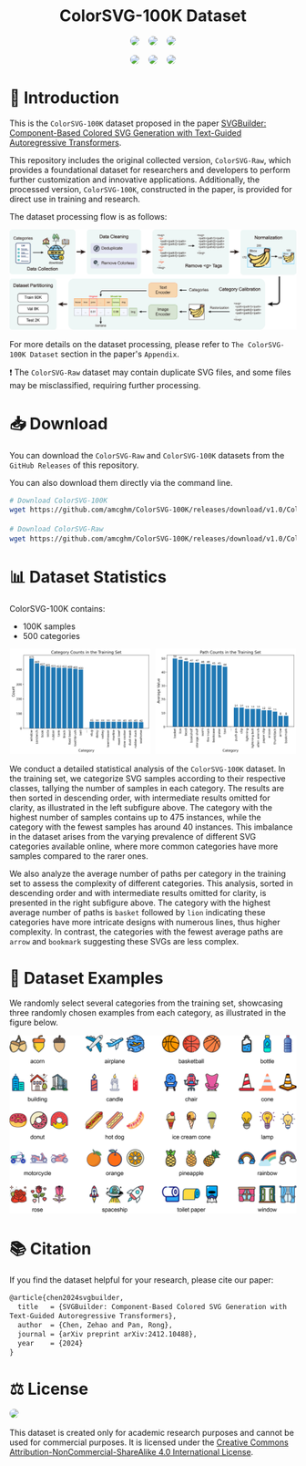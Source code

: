 <h1 align="center">ColorSVG-100K Dataset</h1>

<p align="center">
    <a href="https://arxiv.org/abs/2412.10488"><img src="https://img.shields.io/badge/AAAI_2025-Paper-4285F4?style=for-the-badge&logoColor=white" style="border-radius: 10px;"></a>
    &nbsp;&nbsp;
    <a href="https://arxiv.org/abs/2412.10488"><img src="https://img.shields.io/badge/Arxiv-2412.10488-A52C25?style=for-the-badge&logo=arxiv&logoColor=white" style="border-radius: 10px;"></a>
    &nbsp;&nbsp;
    <a href="https://svgbuilder.github.io"><img src="https://img.shields.io/badge/Website-Project-2962FF?style=for-the-badge&logoColor=white" style="border-radius: 10px;"></a>
</p>

<p align="center">
    <img src="https://img.shields.io/badge/Task-SVG-6d4aff?style=for-the-badge&logo=task&logoColor=white" style="border-radius: 10px;">
    &nbsp;&nbsp;
    <img src="https://img.shields.io/badge/Dataset-ColorSVG--100K-FF5722?style=for-the-badge&logo=databricks&logoColor=white" style="border-radius: 10px;">
    &nbsp;&nbsp;
    <a href="http://creativecommons.org/licenses/by-nc-sa/4.0"><img src="https://img.shields.io/badge/License-CC_BY--SA_4.0-009CAB?style=for-the-badge&logo=book&logoColor=white" style="border-radius: 10px;"></a>
</p>

# 📝 Introduction

This is the `ColorSVG-100K` dataset proposed in the paper [SVGBuilder: Component-Based Colored SVG Generation with Text-Guided Autoregressive Transformers](https://arxiv.org/abs/2412.10488).

This repository includes the original collected version, `ColorSVG-Raw`, which provides a foundational dataset for researchers and developers to perform further customization and innovative applications. Additionally, the processed version, `ColorSVG-100K`, constructed in the paper, is provided for direct use in training and research.

The dataset processing flow is as follows:

![Dataset Process](assets/build_dataset_process.jpg)

For more details on the dataset processing, please refer to `The ColorSVG-100K Dataset` section in the paper's `Appendix`.

❗️ The `ColorSVG-Raw` dataset may contain duplicate SVG files, and some files may be misclassified, requiring further processing.

# 📥 Download

You can download the `ColorSVG-Raw` and `ColorSVG-100K` datasets from the `GitHub Releases` of this repository.

You can also download them directly via the command line.

```bash
# Download ColorSVG-100K
wget https://github.com/amcghm/ColorSVG-100K/releases/download/v1.0/ColorSVG-100K.zip

# Download ColorSVG-Raw
wget https://github.com/amcghm/ColorSVG-100K/releases/download/v1.0/ColorSVG-Raw.zip
```

# 📊 Dataset Statistics

ColorSVG-100K contains:
- 100K samples
- 500 categories

<p align="center">
    <img src="assets/category_counts_in_the_training_set.jpg" width="49%" style="margin-right: 1%;"/>
    <img src="assets/path_counts_in_the_training_set.jpg" width="49%"/>
</p>

We conduct a detailed statistical analysis of the `ColorSVG-100K` dataset. In the training set, we categorize SVG samples according to their respective classes, tallying the number of samples in each category. The results are then sorted in descending order, with intermediate results omitted for clarity, as illustrated in the left subfigure above. The category with the highest number of samples contains up to 475 instances, while the category with the fewest samples has around 40 instances. This imbalance in the dataset arises from the varying prevalence of different SVG categories available online, where more common categories have more samples compared to the rarer ones.

We also analyze the average number of paths per category in the training set to assess the complexity of different categories. This analysis, sorted in descending order and with intermediate results omitted for clarity, is presented in the right subfigure above. The category with the highest average number of paths is `basket` followed by `lion` indicating these categories have more intricate designs with numerous lines, thus higher complexity. In contrast, the categories with the fewest average paths are `arrow` and `bookmark` suggesting these SVGs are less complex.

# 🎨 Dataset Examples

We randomly select several categories from the training set, showcasing three randomly chosen examples from each category, as illustrated in the figure below.

![Dataset Examples](assets/dataset_examples.jpg)

# 📚 Citation

If you find the dataset helpful for your research, please cite our paper:

```
@article{chen2024svgbuilder,
  title   = {SVGBuilder: Component-Based Colored SVG Generation with Text-Guided Autoregressive Transformers},
  author  = {Chen, Zehao and Pan, Rong},
  journal = {arXiv preprint arXiv:2412.10488},
  year    = {2024}
}
```

# ⚖️ License

<a href="http://creativecommons.org/licenses/by-nc-sa/4.0"><img src="https://img.shields.io/badge/License-CC_BY--SA_4.0-009CAB?style=for-the-badge&logo=book&logoColor=white" style="border-radius: 10px;"></a>

This dataset is created only for academic research purposes and cannot be used for commercial purposes. It is licensed under the [Creative Commons Attribution-NonCommercial-ShareAlike 4.0 International License](http://creativecommons.org/licenses/by-nc-sa/4.0).